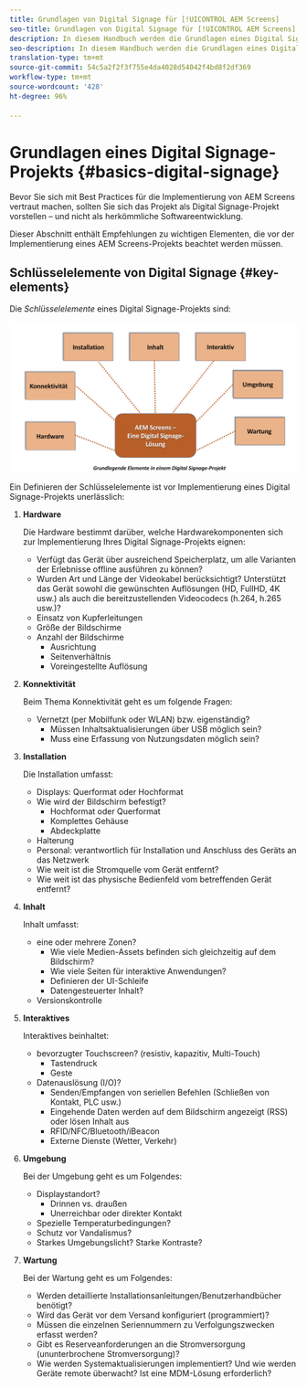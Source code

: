 ```yaml
---
title: Grundlagen von Digital Signage für [!UICONTROL AEM Screens]
seo-title: Grundlagen von Digital Signage für [!UICONTROL AEM Screens]
description: In diesem Handbuch werden die Grundlagen eines Digital Signage-Projekts beschrieben.
seo-description: In diesem Handbuch werden die Grundlagen eines Digital Signage-Projekts beschrieben.
translation-type: tm+mt
source-git-commit: 54c5a2f2f3f755e4da4028d54042f4bd8f2df369
workflow-type: tm+mt
source-wordcount: '428'
ht-degree: 96%

---
```



# Grundlagen eines Digital Signage-Projekts {#basics-digital-signage}

Bevor Sie sich mit Best Practices für die Implementierung von AEM Screens vertraut machen, sollten Sie sich das Projekt als Digital Signage-Projekt vorstellen – und nicht als herkömmliche Softwareentwicklung.

Dieser Abschnitt enthält Empfehlungen zu wichtigen Elementen, die vor der Implementierung eines AEM Screens-Projekts beachtet werden müssen.

## Schlüsselelemente von Digital Signage {#key-elements}

Die *Schlüsselelemente* eines Digital Signage-Projekts sind:

![](/help/assets/Elements-Revised.png)

Ein Definieren der Schlüsselelemente ist vor Implementierung eines Digital Signage-Projekts unerlässlich:

1. **Hardware**

   Die Hardware bestimmt darüber, welche Hardwarekomponenten sich zur Implementierung Ihres Digital Signage-Projekts eignen:
   * Verfügt das Gerät über ausreichend Speicherplatz, um alle Varianten der Erlebnisse offline ausführen zu können?
   * Wurden Art und Länge der Videokabel berücksichtigt? Unterstützt das Gerät sowohl die gewünschten Auflösungen (HD, FullHD, 4K usw.) als auch die bereitzustellenden Videocodecs (h.264, h.265 usw.)?
   * Einsatz von Kupferleitungen
   * Größe der Bildschirme
   * Anzahl der Bildschirme
      * Ausrichtung
      * Seitenverhältnis
      * Voreingestellte Auflösung

1. **Konnektivität**

   Beim Thema Konnektivität geht es um folgende Fragen:
   * Vernetzt (per Mobilfunk oder WLAN) bzw. eigenständig?
      * Müssen Inhaltsaktualisierungen über USB möglich sein?
      * Muss eine Erfassung von Nutzungsdaten möglich sein?

1. **Installation**

   Die Installation umfasst:
   * Displays: Querformat oder Hochformat
   * Wie wird der Bildschirm befestigt?
      * Hochformat oder Querformat
      * Komplettes Gehäuse
      * Abdeckplatte
   * Halterung
   * Personal: verantwortlich für Installation und Anschluss des Geräts an das Netzwerk
   * Wie weit ist die Stromquelle vom Gerät entfernt?
   * Wie weit ist das physische Bedienfeld vom betreffenden Gerät entfernt?

1. **Inhalt**

   Inhalt umfasst:
   * eine oder mehrere Zonen?
      * Wie viele Medien-Assets befinden sich gleichzeitig auf dem Bildschirm?
      * Wie viele Seiten für interaktive Anwendungen?
      * Definieren der UI-Schleife
      * Datengesteuerter Inhalt?
   * Versionskontrolle

1. **Interaktives**

   Interaktives beinhaltet:
   * bevorzugter Touchscreen? (resistiv, kapazitiv, Multi-Touch)
      * Tastendruck
      * Geste
   * Datenauslösung (I/O)?
      * Senden/Empfangen von seriellen Befehlen (Schließen von Kontakt, PLC usw.)
      * Eingehende Daten werden auf dem Bildschirm angezeigt (RSS) oder lösen Inhalt aus
      * RFID/NFC/Bluetooth/iBeacon
      * Externe Dienste (Wetter, Verkehr)

1. **Umgebung**

   Bei der Umgebung geht es um Folgendes:
   * Displaystandort?
      * Drinnen vs. draußen
      * Unerreichbar oder direkter Kontakt
   * Spezielle Temperaturbedingungen?
   * Schutz vor Vandalismus?
   * Starkes Umgebungslicht? Starke Kontraste?

1. **Wartung**

   Bei der Wartung geht es um Folgendes:

   * Werden detaillierte Installationsanleitungen/Benutzerhandbücher benötigt?
   * Wird das Gerät vor dem Versand konfiguriert (programmiert)?
   * Müssen die einzelnen Seriennummern zu Verfolgungszwecken erfasst werden?
   * Gibt es Reserveanforderungen an die Stromversorgung (ununterbrochene Stromversorgung)?
   * Wie werden Systemaktualisierungen implementiert? Und wie werden Geräte remote überwacht? Ist eine MDM-Lösung erforderlich?
